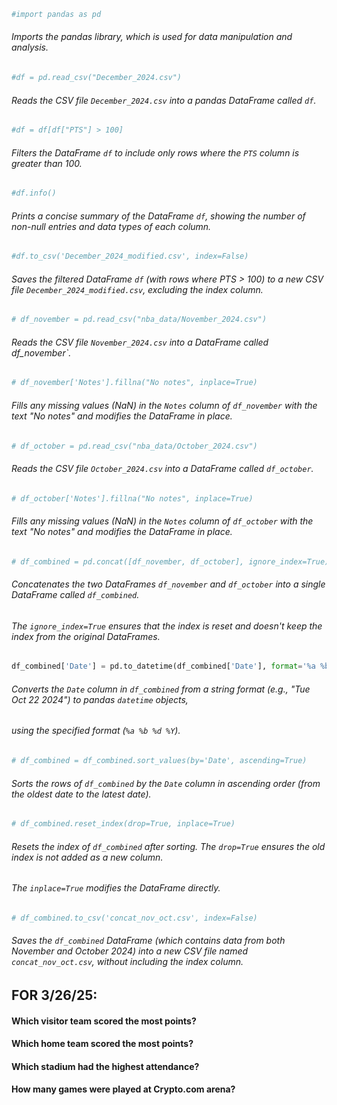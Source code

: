 ```python
#import pandas as pd
```
###### Imports the pandas library, which is used for data manipulation and analysis.
```python
#df = pd.read_csv("December_2024.csv")
```
###### Reads the CSV file `December_2024.csv` into a pandas DataFrame called `df`.
```python
#df = df[df["PTS"] > 100]
```
###### Filters the DataFrame `df` to include only rows where the `PTS` column is greater than 100.
```python
#df.info()
```
###### Prints a concise summary of the DataFrame `df`, showing the number of non-null entries and data types of each column.
```python
#df.to_csv('December_2024_modified.csv', index=False)
```
###### Saves the filtered DataFrame `df` (with rows where PTS > 100) to a new CSV file `December_2024_modified.csv`, excluding the index column.
```python
# df_november = pd.read_csv("nba_data/November_2024.csv")
```
###### Reads the CSV file `November_2024.csv` into a DataFrame called df_november`.
```python
# df_november['Notes'].fillna("No notes", inplace=True)
```
###### Fills any missing values (NaN) in the `Notes` column of `df_november` with the text "No notes" and modifies the DataFrame in place.
```python
# df_october = pd.read_csv("nba_data/October_2024.csv")
```
###### Reads the CSV file `October_2024.csv` into a DataFrame called `df_october`.
```python
# df_october['Notes'].fillna("No notes", inplace=True)
```
###### Fills any missing values (NaN) in the `Notes` column of `df_october` with the text "No notes" and modifies the DataFrame in place.
```python
# df_combined = pd.concat([df_november, df_october], ignore_index=True)
```
###### Concatenates the two DataFrames `df_november` and `df_october` into a single DataFrame called `df_combined`.
###### The `ignore_index=True` ensures that the index is reset and doesn't keep the index from the original DataFrames.

```python 
df_combined['Date'] = pd.to_datetime(df_combined['Date'], format='%a %b %d %Y')
```
###### Converts the `Date` column in `df_combined` from a string format (e.g., "Tue Oct 22 2024") to pandas `datetime` objects,
###### using the specified format (`%a %b %d %Y`).
```python
# df_combined = df_combined.sort_values(by='Date', ascending=True)
```
###### Sorts the rows of `df_combined` by the `Date` column in ascending order (from the oldest date to the latest date).
```python
# df_combined.reset_index(drop=True, inplace=True)
```
###### Resets the index of `df_combined` after sorting. The `drop=True` ensures the old index is not added as a new column.
###### The `inplace=True` modifies the DataFrame directly.
```python
# df_combined.to_csv('concat_nov_oct.csv', index=False)
```
###### Saves the `df_combined` DataFrame (which contains data from both November and October 2024) into a new CSV file named `concat_nov_oct.csv`, without including the index column.



## FOR 3/26/25:
#### Which visitor team scored the most points?
#### Which home team scored the most points? 
#### Which stadium had the highest attendance?
#### How many games were played at Crypto.com arena? 